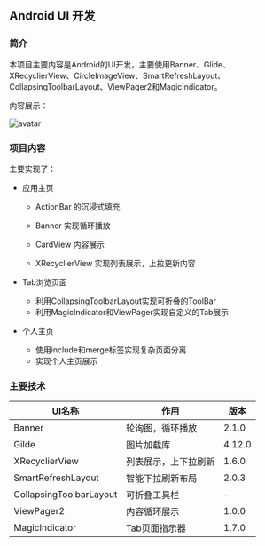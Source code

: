 ## Android UI 开发
### 简介

本项目主要内容是Android的UI开发，主要使用Banner、Glide、XRecyclierView、CircleImageView、SmartRefreshLayout、CollapsingToolbarLayout、ViewPager2和MagicIndicator。

内容展示：

![avatar](./src/shooter.gif)

### 项目内容

主要实现了：

+ 应用主页

  + ActionBar 的沉浸式填充

  + Banner 实现循环播放
  + CardView 内容展示
  + XRecyclierView 实现列表展示，上拉更新内容

+ Tab浏览页面

  + 利用CollapsingToolbarLayout实现可折叠的ToolBar
  + 利用MagicIndicator和ViewPager实现自定义的Tab展示

+ 个人主页

  + 使用include和merge标签实现复杂页面分离
  + 实现个人主页展示

### 主要技术

| UI名称                  | 作用                 | 版本   |
| ----------------------- | -------------------- | ------ |
| Banner                  | 轮询图，循环播放     | 2.1.0  |
| Gilde                   | 图片加载库           | 4.12.0 |
| XRecyclierView          | 列表展示，上下拉刷新 | 1.6.0  |
| SmartRefreshLayout      | 智能下拉刷新布局     | 2.0.3  |
| CollapsingToolbarLayout | 可折叠工具栏         | -      |
| ViewPager2              | 内容循环展示         | 1.0.0  |
| MagicIndicator          | Tab页面指示器        | 1.7.0  |

